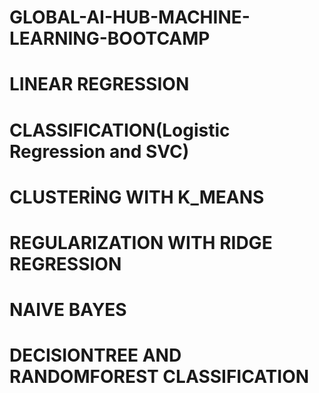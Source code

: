 # GLOBAL-AI-HUB-MACHINE-LEARNING-BOOTCAMP
# LINEAR REGRESSION
# CLASSIFICATION(Logistic Regression and SVC)
# CLUSTERİNG WITH K_MEANS
# REGULARIZATION WITH RIDGE REGRESSION
# NAIVE BAYES
# DECISIONTREE AND RANDOMFOREST CLASSIFICATION
